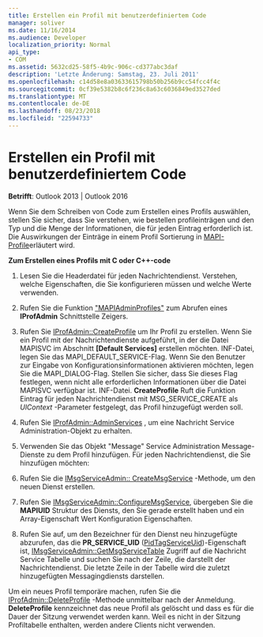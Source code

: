 ```yaml
---
title: Erstellen ein Profil mit benutzerdefiniertem Code
manager: soliver
ms.date: 11/16/2014
ms.audience: Developer
localization_priority: Normal
api_type:
- COM
ms.assetid: 5632cd25-58f5-4b9c-906c-cd377abc3daf
description: 'Letzte Änderung: Samstag, 23. Juli 2011'
ms.openlocfilehash: c14d58e8a03633615798b50b256b9cc54fcc4f4c
ms.sourcegitcommit: 0cf39e5382b8c6f236c8a63c6036849ed3527ded
ms.translationtype: MT
ms.contentlocale: de-DE
ms.lasthandoff: 08/23/2018
ms.locfileid: "22594733"
---
```

# <a name="creating-a-profile-by-using-custom-code"></a>Erstellen ein Profil mit benutzerdefiniertem Code

  
  
**Betrifft**: Outlook 2013 | Outlook 2016 
  
Wenn Sie dem Schreiben von Code zum Erstellen eines Profils auswählen, stellen Sie sicher, dass Sie verstehen, wie bestellen profileinträgen und den Typ und die Menge der Informationen, die für jeden Eintrag erforderlich ist. Die Auswirkungen der Einträge in einem Profil Sortierung in [MAPI-Profile](mapi-profiles.md)erläutert wird.
  
 **Zum Erstellen eines Profils mit C oder C++-code**
  
1. Lesen Sie die Headerdatei für jeden Nachrichtendienst. Verstehen, welche Eigenschaften, die Sie konfigurieren müssen und welche Werte verwenden.
    
2. Rufen Sie die Funktion ["MAPIAdminProfiles"](mapiadminprofiles.md) zum Abrufen eines **IProfAdmin** Schnittstelle Zeigers. 
    
3. Rufen Sie [IProfAdmin::CreateProfile](iprofadmin-createprofile.md) um Ihr Profil zu erstellen. Wenn Sie ein Profil mit der Nachrichtendienste aufgeführt, in der die Datei MAPISVC im Abschnitt **[Default Services]** erstellen möchten. INF-Datei, legen Sie das MAPI_DEFAULT_SERVICE-Flag. Wenn Sie den Benutzer zur Eingabe von Konfigurationsinformationen aktivieren möchten, legen Sie die MAPI_DIALOG-Flag. Stellen Sie sicher, dass Sie dieses Flag festlegen, wenn nicht alle erforderlichen Informationen über die Datei MAPISVC verfügbar ist. INF-Datei. **CreateProfile** Ruft die Funktion Eintrag für jeden Nachrichtendienst mit MSG_SERVICE_CREATE als _UlContext_ -Parameter festgelegt, das Profil hinzugefügt werden soll. 
    
4. Rufen Sie [IProfAdmin::AdminServices](iprofadmin-adminservices.md) , um eine Nachricht Service Administration-Objekt zu erhalten. 
    
5. Verwenden Sie das Objekt "Message" Service Administration Message-Dienste zu dem Profil hinzufügen. Für jeden Nachrichtendienst, die Sie hinzufügen möchten:
    
1. Rufen Sie die [IMsgServiceAdmin:: CreateMsgService](imsgserviceadmin-createmsgservice.md) -Methode, um den neuen Dienst erstellen. 
    
2. Rufen Sie [IMsgServiceAdmin::ConfigureMsgService](imsgserviceadmin-configuremsgservice.md), übergeben Sie die **MAPIUID** Struktur des Diensts, den Sie gerade erstellt haben und ein Array-Eigenschaft Wert Konfiguration Eigenschaften. 
    
6. Rufen Sie auf, um den Bezeichner für den Dienst neu hinzugefügte abzurufen, das die **PR_SERVICE_UID** ([PidTagServiceUid](pidtagserviceuid-canonical-property.md))-Eigenschaft ist, [IMsgServiceAdmin::GetMsgServiceTable](imsgserviceadmin-getmsgservicetable.md) Zugriff auf die Nachricht Service Tabelle und suchen Sie nach der Zeile, die darstellt der Nachrichtendienst. Die letzte Zeile in der Tabelle wird die zuletzt hinzugefügten Messagingdiensts darstellen. 
    
Um ein neues Profil temporäre machen, rufen Sie die [IProfAdmin::DeleteProfile](iprofadmin-deleteprofile.md) -Methode unmittelbar nach der Anmeldung. **DeleteProfile** kennzeichnet das neue Profil als gelöscht und dass es für die Dauer der Sitzung verwendet werden kann. Weil es nicht in der Sitzung Profiltabelle enthalten, werden andere Clients nicht verwenden. 
  

